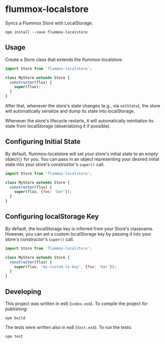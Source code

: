 flummox-localstore
==================

Syncs a Flummox Store with LocalStorage.

    npm install --save flummox-localstore

## Usage

Create a Store class that extends the flummox-localstore.

```js
import Store from 'flummox-localstore';

class MyStore extends Store {
  constructor(flux) {
    super(flux);
  }
}
```

After that, whenever the store's state changes (e.g., via ```setState```),
the store will automatically serialize and dump its state into localStorage.

Whenever the store's lifecycle restarts, it will automatically reinitialize its
state from localStorage (deserializing it if possible).

## Configuring Initial State

By default, flummox-localstore will set your store's initial state to an empty
object```{}``` for you. You can pass in an object representing your desired
initial state into your store's constructor's ```super()``` call.

```js
import Store from 'flummox-localstore';

class MyStore extends Store {
  constructor(flux) {
    super(flux, {foo: 'bar'});
  }
}
```

## Configuring localStorage Key

By default, the localStorage key is inferred from your Store's classname.
However, you can set a custom localStorage key by passing it into your store's
constructor's ```super()``` call.

```js
import Store from 'flummox-localstore';

class MyStore extends Store {
  constructor(flux) {
    super(flux, 'my-custom-ls-key', {foo: 'bar'});
  }
}
```

## Developing

This project was written in es6 (```index.es6```). To compile the
project for publishing:

    npm build

The tests were written also in es6 (```test.es6```). To run the tests:

    npm test

